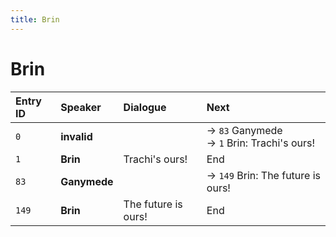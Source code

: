 ```yaml
---
title: Brin
---
```


# Brin


| Entry ID | Speaker | Dialogue | Next |
| :------- | :------ | :------- | :------------ |
| `0` | **invalid** |  | → `83` Ganymede<br>→ `1` Brin: Trachi's ours\! |
| `1` | **Brin** | Trachi's ours\! | End |
| `83` | **Ganymede** |  | → `149` Brin: The future is ours\! |
| `149` | **Brin** | The future is ours\! | End |
